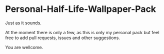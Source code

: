 # Personal-Half-Life-Wallpaper-Pack
Just as it sounds.

At the moment there is only a few, as this is
only my personal pack but feel free to add pull
requests, issues and other suggestions.

You are wellcome.
